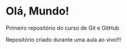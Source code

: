 # Olá, Mundo!
 Primeiro repositório do curso de Git e GitHub

Repositório criado durante uma aula ao vivo!!!